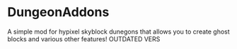 # DungeonAddons
A simple mod for hypixel skyblock dunegons that allows you to create ghost blocks and various other features!
OUTDATED VERS
